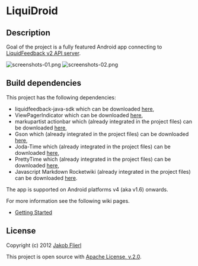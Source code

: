 # LiquiDroid

## Description
Goal of the project is a fully featured Android app connecting to [LiquidFeedback v2 API server](http://dev.liquidfeedback.org/trac/lf/wiki/lfapi).
 
![screenshots-01.png](https://github.com/koppi/android-app-lqfb/raw/master/screenshots-01.png)
![screenshots-02.png](https://github.com/koppi/android-app-lqfb/raw/master/screenshots-02.png)

## Build dependencies
This project has the following dependencies:

* liquidfeedback-java-sdk which can be downloaded [here](https://github.com/koppi/liquidfeedback-java-sdk),
* ViewPagerIndicator which can be downloaded [here](http://viewpagerindicator.com),
* markupartist actionbar which (already integrated in the project files) can be downloaded [here](https://github.com/johannilsson/android-actionbar),
* Gson which (already integrated in the project files) can be downloaded [here](http://code.google.com/p/google-gson/),
* Joda-Time which (already integrated in the project files) can be downloaded [here](http://joda-time.sourceforge.net/),
* PrettyTime which (already integrated in the project files) can be downloaded [here](http://ocpsoft.org/prettytime/),
* Javascript Markdown Rocketwiki (already integrated in the project files) can be downloaded [here](https://github.com/koppi/javascript-markdown-rocketwiki).

The app is supported on Android platforms v4 (aka v1.6) onwards.

For more information see the following wiki pages.

* [Getting Started](http://wiki.github.com/koppi/android-app-lqfb/getting-started)

## License
Copyright (c) 2012 [Jakob Flierl](http://github.com/koppi)

This project is open source with [Apache License, v.2.0](http://www.apache.org/licenses/LICENSE-2.0.html).

